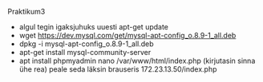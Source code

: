 Praktikum3

* algul tegin igaksjuhuks uuesti apt-get update
* wget https://dev.mysql.com/get/mysql-apt-config_o.8.9-1_all.deb
* dpkg -i mysql-apt-config_o.8.9-1_all.deb
* apt-get install mysql-community-server
* apt install phpmyadmin
nano /var/www/html/index.php (kirjutasin sinna ühe rea)
peale seda läksin brauseris 172.23.13.50/index.php
